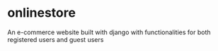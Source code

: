 # onlinestore
An e-commerce website built with django with functionalities for both registered users and guest users

